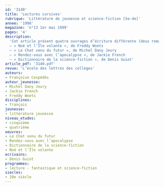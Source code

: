 ```yaml
---
id: '3140'
title: 'Lectures cursives'
rubrique: 'Littérature de jeunesse et science-fiction [5e-4e]'
annee: '1998'
magazine: 'n°13 1er mai 1999'
pages: '4'
description: 
  'Cet article présent quatre ouvrages d’écriture différente (deux romans, un recueil de nouvelles et un dictionnaire) pour lutter contre certains préjugés qui semblent réserver le genre de la science-fiction à des lecteurs initiés. Les deux romans développent un discours souvent drôle et font évoluer des personnages – humains ou animaux – très attachants. Leur intrigue, dont le suspense est maintenu jusqu’à la fin, valorise des notions telles que le courage et l’amitié. Le recueil de nouvelles traite du temps et des traditions humaines de façon souvent poétique : quel que soit le monde qui est le sien, l’homme ne doit pas oublier ses origines et l’importance de son environnement naturel. Enfin, le dictionnaire permet à tous, profanes ou initiés, de s’informer ou de perfectionner ses connaissances.
  – « Noé et l’Île volante », de Freddy Woets
  – « Le Chat venu du futur », de Michel Dany Jeury
  – « Rendez-vous avec l’apocalypse », de Jackie French
  – « Dictionnaire de la science-fiction », de Denis Guiot'
article_pdf: '3140.pdf'
revue: 'L’école des lettres des collèges'
auteurs:
- Françoise Cespédès
auteur_jeunesse:
- Michel Dany Jeury
- Jackie French
- Freddy Woets
disciplines:
- français
jeunesse:
- littérature jeunesse
niveau_etudes:
- cinquième
- quatrième
oeuvres:
- Le Chat venu du futur
- Rendez-vous avec l’apocalypse
- Dictionnaire de la science-fiction
- Noé et l’Île volante
ecrivains:
- Denis Guiot
programmes:
- lecture - fantastique et science-fiction
siecles:
- 20e siècle
---
```


